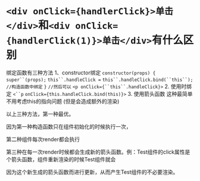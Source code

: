 # `<div onClick={handlerClick}>单击</div>`和`<div onClick={handlerClick(1)}>单击</div>`有什么区别

绑定函数有三种方法
1、constructor绑定 
`constructor(props) {`
`super``(props);`
`this``.handleClick =` `this``.handleClick.bind(``this``);` `//构造函数中绑定`
`}`
`//然后可以`
`<p onClick={``this``.handleClick}>`
2. 使用时绑定 
`<``p` `onClick={this.handleClick.bind(this)}>`
3. 使用箭头函数 这种最简单 不用考虑this的指向问题 (但是会造成额外的渲染)

以上三种方法，第一种最优。

因为第一种构造函数只在组件初始化的时候执行一次，

第二种组件每次render都会执行

第三种在每一次render时候都会生成新的箭头函数。例：Test组件的click属性是个箭头函数，组件重新渲染的时候Test组件就会

因为这个新生成的箭头函数而进行更新，从而产生Test组件的不必要渲染。